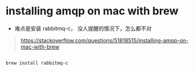 # installing amqp on mac with brew

- 难点是安装 rabbitmq-c， 没人提醒的情况下，怎么都不对
> https://stackoverflow.com/questions/51818515/installing-amqp-on-mac-with-brew

```

brew install rabbitmq-c

```